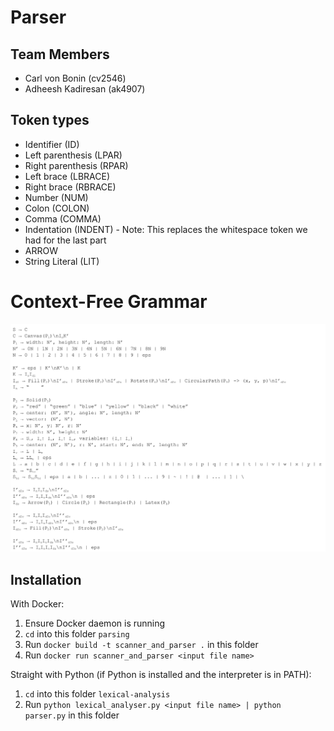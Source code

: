# Parser

## Team Members
* Carl von Bonin (cv2546)
* Adheesh Kadiresan (ak4907)

## Token types
* Identifier (ID)
* Left parenthesis (LPAR)
* Right parenthesis (RPAR)
* Left brace (LBRACE)
* Right brace (RBRACE)
* Number (NUM)
* Colon (COLON)
* Comma (COMMA)
* Indentation (INDENT) - Note: This replaces the whitespace token we had for the last part
* ARROW 
* String Literal (LIT)

# Context-Free Grammar
![CFG](./CFG-v2.png)


## Installation
With Docker: 
1. Ensure Docker daemon is running
2. `cd` into this folder `parsing`
3. Run `docker build -t scanner_and_parser .` in this folder
4. Run `docker run scanner_and_parser <input file name>`

Straight with Python (if Python is installed and the interpreter is in PATH):
1. `cd` into this folder `lexical-analysis`
2. Run `python lexical_analyser.py <input file name> | python parser.py` in this folder
